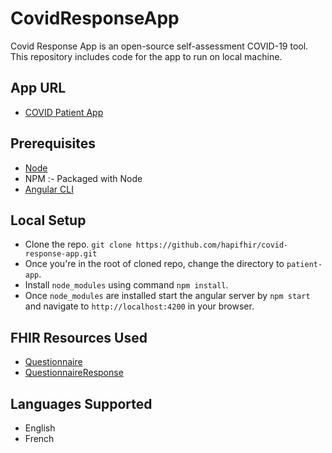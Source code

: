 # CovidResponseApp

Covid Response App is an open-source self-assessment COVID-19 tool. This repository includes code for the app to run on local machine.

## App URL

* [COVID Patient App](https://covid19.smilecdr.com/covid-response-app/)
 
## Prerequisites

* [Node](https://nodejs.org/en/) 
* NPM :- Packaged with Node
* [Angular CLI](https://cli.angular.io/)

## Local Setup

* Clone the repo. `git clone https://github.com/hapifhir/covid-response-app.git`
* Once you're in the root of cloned repo, change the directory to `patient-app`.
* Install `node_modules` using command `npm install`.
* Once `node_modules` are installed start the angular server by `npm start` and navigate to `http://localhost:4200` in your browser.

## FHIR Resources Used

* [Questionnaire](http://hl7.org/fhir/questionnaire.html)
* [QuestionnaireResponse](http://hl7.org/fhir/questionnaireresponse.html)

## Languages Supported 

* English
* French

